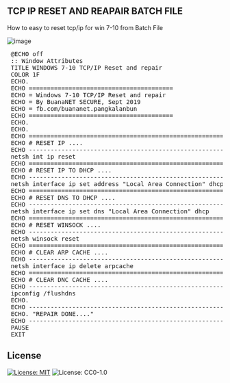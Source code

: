 ## TCP IP RESET AND REAPAIR BATCH FILE
How to easy to reset tcp/ip for win 7-10 from Batch File

![image](https://user-images.githubusercontent.com/42666125/111257925-94fb4b80-864e-11eb-8955-226e43e2bae1.png)

<pre>
 @ECHO off  
 :: Window Attributes  
 TITLE WINDOWS 7-10 TCP/IP Reset and repair  
 COLOR 1F  
 ECHO.  
 ECHO ========================================  
 ECHO = Windows 7-10 TCP/IP Reset and repair 
 ECHO = By BuanaNET SECURE, Sept 2019
 ECHO = fb.com/buananet.pangkalanbun  
 ECHO ========================================
 ECHO.  
 ECHO.  
 ECHO ==============================================================  
 ECHO # RESET IP ....  
 ECHO --------------------------------------------------------------  
 netsh int ip reset  
 ECHO ==============================================================  
 ECHO # RESET IP TO DHCP ....  
 ECHO --------------------------------------------------------------  
 netsh interface ip set address "Local Area Connection" dhcp  
 ECHO ==============================================================  
 ECHO # RESET DNS TO DHCP ....  
 ECHO --------------------------------------------------------------  
 netsh interface ip set dns "Local Area Connection" dhcp  
 ECHO ==============================================================  
 ECHO # RESET WINSOCK ....  
 ECHO --------------------------------------------------------------  
 netsh winsock reset  
 ECHO ==============================================================  
 ECHO # CLEAR ARP CACHE ....  
 ECHO --------------------------------------------------------------  
 netsh interface ip delete arpcache  
 ECHO ==============================================================  
 ECHO # CLEAR DNC CACHE ....  
 ECHO --------------------------------------------------------------  
 ipconfig /flushdns  
 ECHO.   
 ECHO --------------------------------------------------------------  
 ECHO. "REPAIR DONE...."  
 ECHO --------------------------------------------------------------  
 PAUSE  
 EXIT  
</pre>

## <b>License</b><br>
[![License: MIT](https://img.shields.io/badge/License-MIT-yellow.svg)](https://opensource.org/licenses/MIT)
![License: CC0-1.0](https://img.shields.io/badge/License-CC0_1.0-lightgrey.svg)

